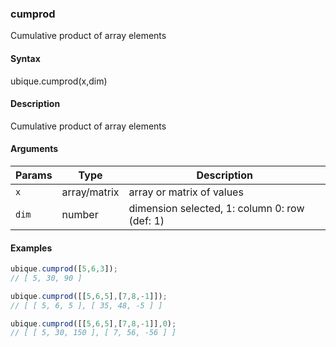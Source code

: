 ### cumprod

Cumulative product of array elements


#### Syntax

ubique.cumprod(x,dim)


#### Description

Cumulative product of array elements  



#### Arguments

|Params|Type|Description
|---------|----|-----------
|`x` | array/matrix | array or matrix of values
|`dim` | number | dimension selected, 1: column 0: row (def: 1)


#### Examples

```js
ubique.cumprod([5,6,3]);
// [ 5, 30, 90 ]

ubique.cumprod([[5,6,5],[7,8,-1]]);
// [ [ 5, 6, 5 ], [ 35, 48, -5 ] ]

ubique.cumprod([[5,6,5],[7,8,-1]],0);
// [ [ 5, 30, 150 ], [ 7, 56, -56 ] ]
```


